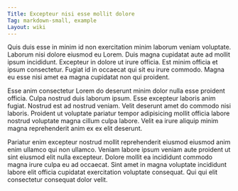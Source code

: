 ```yaml
---
Title: Excepteur nisi esse mollit dolore
Tag: markdown-small, example
Layout: wiki
---
```

Quis duis esse in minim id non exercitation minim laborum veniam voluptate. Laborum nisi dolore eiusmod eu Lorem. Duis magna cupidatat aute ad mollit ipsum incididunt. Excepteur in dolore ut irure officia. Est minim officia et ipsum consectetur. Fugiat id in occaecat qui sit eu irure commodo. Magna eu esse nisi amet ea magna cupidatat non qui proident.

Esse anim consectetur Lorem do deserunt minim dolor nulla esse proident officia. Culpa nostrud duis laborum ipsum. Esse excepteur laboris anim fugiat. Nostrud est ad nostrud veniam. Velit deserunt amet do commodo nisi laboris. Proident ut voluptate pariatur tempor adipisicing mollit officia labore nostrud voluptate magna cillum culpa labore. Velit ea irure aliquip minim magna reprehenderit anim ex ex elit deserunt.

Pariatur enim excepteur nostrud mollit reprehenderit eiusmod eiusmod anim enim ullamco qui non ullamco. Veniam labore ipsum veniam aute proident ut sint eiusmod elit nulla excepteur. Dolore mollit ea incididunt commodo magna irure culpa eu ad occaecat. Sint amet in magna voluptate incididunt labore elit officia cupidatat exercitation voluptate consequat. Qui qui elit consectetur consequat dolor velit.